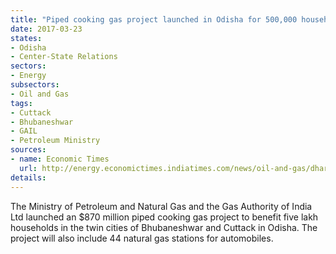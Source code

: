 ```yaml
---
title: "Piped cooking gas project launched in Odisha for 500,000 households"
date: 2017-03-23
states:
- Odisha
- Center-State Relations
sectors:
- Energy
subsectors:
- Oil and Gas
tags:
- Cuttack
- Bhubaneshwar
- GAIL
- Petroleum Ministry
sources:
- name: Economic Times
  url: http://energy.economictimes.indiatimes.com/news/oil-and-gas/dharmendra-pradhan-launches-city-gas-distribution-project-for-cuttack-bhubaneshwar/57725062
details:
---
```


The Ministry of Petroleum and Natural Gas and the Gas Authority of India Ltd launched an $870 million piped cooking gas project to benefit five lakh households in the twin cities of Bhubaneshwar and Cuttack in Odisha. The project will also include 44 natural gas stations for automobiles.
